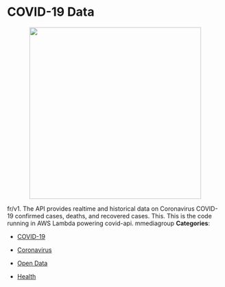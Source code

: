 # COVID-19 Data

<p align="center">
    <img width="400" src="https://raw.githubusercontent.com/awesome-apis/awesome-apis/apis/covid-19-data/logo_256x256.png" />
</p>


fr/v1. The API provides realtime and historical data on Coronavirus COVID-19 confirmed cases, deaths, and recovered cases. This. This is the code running in AWS Lambda powering covid-api. mmediagroup
**Categories**:

- [COVID-19](https://github/awesome-apis/awesome-apis#covid-19)

- [Coronavirus](https://github/awesome-apis/awesome-apis#coronavirus)

- [Open Data](https://github/awesome-apis/awesome-apis#open-data)

- [Health](https://github/awesome-apis/awesome-apis#health)



